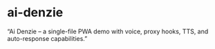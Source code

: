 # ai-denzie
“Ai Denzie – a single-file PWA demo with voice, proxy hooks, TTS, and auto-response capabilities.”
